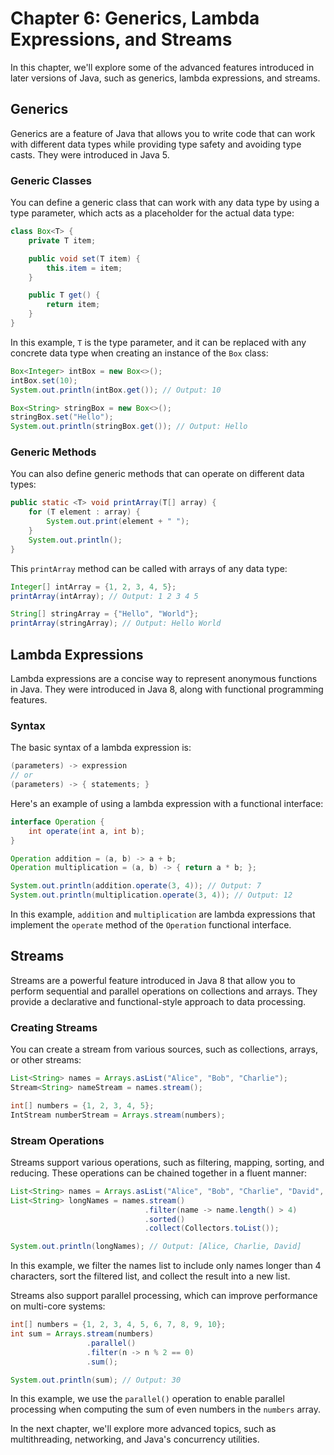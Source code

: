 # Chapter 6: Generics, Lambda Expressions, and Streams

In this chapter, we'll explore some of the advanced features introduced in later versions of Java, such as generics, lambda expressions, and streams.

## Generics

Generics are a feature of Java that allows you to write code that can work with different data types while providing type safety and avoiding type casts. They were introduced in Java 5.

### Generic Classes

You can define a generic class that can work with any data type by using a type parameter, which acts as a placeholder for the actual data type:

```java
class Box<T> {
    private T item;

    public void set(T item) {
        this.item = item;
    }

    public T get() {
        return item;
    }
}
```

In this example, `T` is the type parameter, and it can be replaced with any concrete data type when creating an instance of the `Box` class:

```java
Box<Integer> intBox = new Box<>();
intBox.set(10);
System.out.println(intBox.get()); // Output: 10

Box<String> stringBox = new Box<>();
stringBox.set("Hello");
System.out.println(stringBox.get()); // Output: Hello
```

### Generic Methods

You can also define generic methods that can operate on different data types:

```java
public static <T> void printArray(T[] array) {
    for (T element : array) {
        System.out.print(element + " ");
    }
    System.out.println();
}
```

This `printArray` method can be called with arrays of any data type:

```java
Integer[] intArray = {1, 2, 3, 4, 5};
printArray(intArray); // Output: 1 2 3 4 5

String[] stringArray = {"Hello", "World"};
printArray(stringArray); // Output: Hello World
```

## Lambda Expressions

Lambda expressions are a concise way to represent anonymous functions in Java. They were introduced in Java 8, along with functional programming features.

### Syntax

The basic syntax of a lambda expression is:

```java
(parameters) -> expression
// or
(parameters) -> { statements; }
```

Here's an example of using a lambda expression with a functional interface:

```java
interface Operation {
    int operate(int a, int b);
}

Operation addition = (a, b) -> a + b;
Operation multiplication = (a, b) -> { return a * b; };

System.out.println(addition.operate(3, 4)); // Output: 7
System.out.println(multiplication.operate(3, 4)); // Output: 12
```

In this example, `addition` and `multiplication` are lambda expressions that implement the `operate` method of the `Operation` functional interface.

## Streams

Streams are a powerful feature introduced in Java 8 that allow you to perform sequential and parallel operations on collections and arrays. They provide a declarative and functional-style approach to data processing.

### Creating Streams

You can create a stream from various sources, such as collections, arrays, or other streams:

```java
List<String> names = Arrays.asList("Alice", "Bob", "Charlie");
Stream<String> nameStream = names.stream();

int[] numbers = {1, 2, 3, 4, 5};
IntStream numberStream = Arrays.stream(numbers);
```

### Stream Operations

Streams support various operations, such as filtering, mapping, sorting, and reducing. These operations can be chained together in a fluent manner:

```java
List<String> names = Arrays.asList("Alice", "Bob", "Charlie", "David", "Eve");
List<String> longNames = names.stream()
                              .filter(name -> name.length() > 4)
                              .sorted()
                              .collect(Collectors.toList());

System.out.println(longNames); // Output: [Alice, Charlie, David]
```

In this example, we filter the names list to include only names longer than 4 characters, sort the filtered list, and collect the result into a new list.

Streams also support parallel processing, which can improve performance on multi-core systems:

```java
int[] numbers = {1, 2, 3, 4, 5, 6, 7, 8, 9, 10};
int sum = Arrays.stream(numbers)
                 .parallel()
                 .filter(n -> n % 2 == 0)
                 .sum();

System.out.println(sum); // Output: 30
```

In this example, we use the `parallel()` operation to enable parallel processing when computing the sum of even numbers in the `numbers` array.

In the next chapter, we'll explore more advanced topics, such as multithreading, networking, and Java's concurrency utilities.